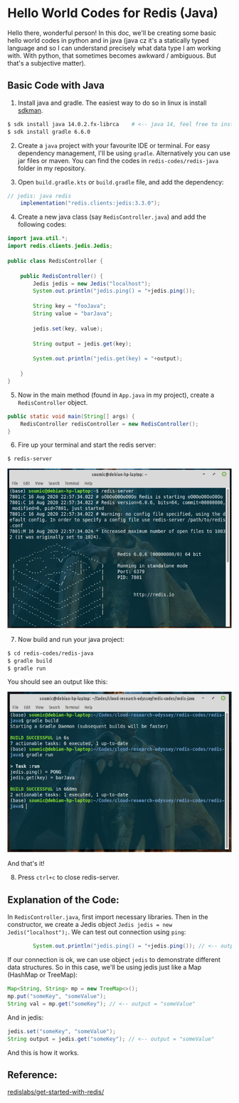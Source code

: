 # Hello World Codes for Redis (Java)
Hello there, wonderful person! In this doc, we'll be creating some basic hello world codes in python
and in java (java cz it's a statically typed language and so I can understand precisely what data type I am working with. With python, that sometimes becomes awkward / ambiguous. But that's a subjective matter).

## Basic Code with Java
1. Install java and gradle. The easiest way to do so in linux is install [sdkman](https://sdkman.io/).

```bash
$ sdk install java 14.0.2.fx-librca    # <-- java 14, feel free to install some other java version
$ sdk install gradle 6.6.0
```
2. Create a `java` project with your favourite IDE or terminal. For easy dependency management, I'll be using `gradle`. Alternatively you can use jar files or maven. You can find the codes in 
`redis-codes/redis-java` folder in my repository.

3. Open `build.gradle.kts` or `build.gradle` file, and add the dependency:
```groovy
// jedis: java redis
    implementation("redis.clients:jedis:3.3.0");
```
4. Create a new java class (say `RedisController.java`) and add the following codes:
```java
import java.util.*;
import redis.clients.jedis.Jedis;

public class RedisController {
    
    public RedisController() {
        Jedis jedis = new Jedis("localhost");
        System.out.println("jedis.ping() = "+jedis.ping());
        
        String key = "fooJava";
        String value = "barJava";

        jedis.set(key, value);

        String output = jedis.get(key);

        System.out.println("jedis.get(key) = "+output);

    }
}
```

5. Now in the main method (found in `App.java` in my project), create a `RedisController` object.
```java
public static void main(String[] args) {
    RedisController redisController = new RedisController();
}
```
6. Fire up your terminal and start the redis server:
```bash
$ redis-server
```
![Initial Setup](1-redis-start-server.png)

7. Now build and run your java project:
```bash
$ cd redis-codes/redis-java
$ gradle build
$ gradle run
```
You should see an output like this:

![redis java output](3-redis-java-output.png)

And that's it!

8. Press `ctrl+c` to close redis-server.

## Explanation of the Code:

In `RedisController.java`, first import necessary libraries. Then in the constructor, we create a Jedis object `Jedis jedis = new Jedis("localhost");`. We can test out connection using `ping`:
```java
        System.out.println("jedis.ping() = "+jedis.ping()); // <-- output: pong
```

If our connection is ok, we can use object `jedis` to demonstrate different data structures. So in 
this case, we'll be using jedis just like a Map (HashMap or TreeMap):

```java
Map<String, String> mp = new TreeMap<>();
mp.put("someKey", "someValue");
String val = mp.get("someKey"); // <-- output = "someValue"
```

And in jedis:
```java
jedis.set("someKey", "someValue");
String output = jedis.get("someKey"); // <-- output = "someValue"
```

And this is how it works.

## Reference:
[redislabs/get-started-with-redis/](https://redislabs.com/get-started-with-redis/)
